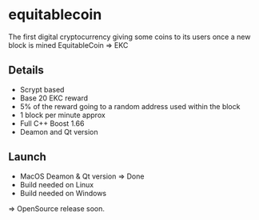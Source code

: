 # equitablecoin
The first digital cryptocurrency giving some coins to its users once a new block is mined
EquitableCoin => EKC

## Details
- Scrypt based
- Base 20 EKC reward
- 5% of the reward going to a random address used within the block
- 1 block per minute approx
- Full C++ Boost 1.66
- Deamon and Qt version

## Launch
- MacOS Deamon & Qt version => Done
- Build needed on Linux
- Build needed on Windows

=> OpenSource release soon.
